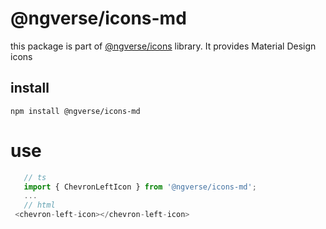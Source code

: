 # @ngverse/icons-md

this package is part of [@ngverse/icons](https://ngverse.github.io/icons/) library. It provides Material Design icons

## install
`npm install @ngverse/icons-md`

# use
```ts
   // ts
   import { ChevronLeftIcon } from '@ngverse/icons-md';
   ...
   // html
 <chevron-left-icon></chevron-left-icon>
 ```
